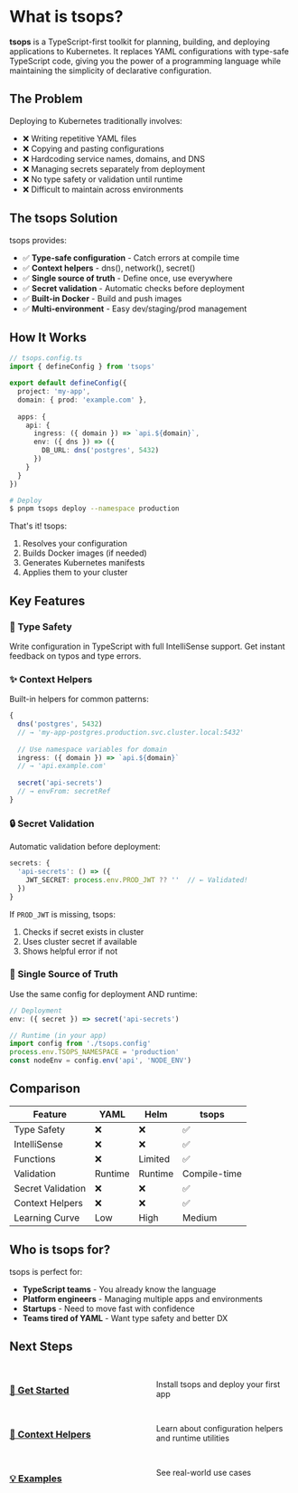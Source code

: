 # What is tsops?

**tsops** is a TypeScript-first toolkit for planning, building, and deploying applications to Kubernetes. It replaces YAML configurations with type-safe TypeScript code, giving you the power of a programming language while maintaining the simplicity of declarative configuration.

## The Problem

Deploying to Kubernetes traditionally involves:

- ❌ Writing repetitive YAML files
- ❌ Copying and pasting configurations
- ❌ Hardcoding service names, domains, and DNS
- ❌ Managing secrets separately from deployment
- ❌ No type safety or validation until runtime
- ❌ Difficult to maintain across environments

## The tsops Solution

tsops provides:

- ✅ **Type-safe configuration** - Catch errors at compile time
- ✅ **Context helpers** - dns(), network(), secret()
- ✅ **Single source of truth** - Define once, use everywhere
- ✅ **Secret validation** - Automatic checks before deployment
- ✅ **Built-in Docker** - Build and push images
- ✅ **Multi-environment** - Easy dev/staging/prod management

## How It Works

```typescript
// tsops.config.ts
import { defineConfig } from 'tsops'

export default defineConfig({
  project: 'my-app',
  domain: { prod: 'example.com' },
  
  apps: {
    api: {
      ingress: ({ domain }) => `api.${domain}`,
      env: ({ dns }) => ({
        DB_URL: dns('postgres', 5432)
      })
    }
  }
})
```

```bash
# Deploy
$ pnpm tsops deploy --namespace production
```

That's it! tsops:
1. Resolves your configuration
2. Builds Docker images (if needed)
3. Generates Kubernetes manifests
4. Applies them to your cluster

## Key Features

### 🎯 Type Safety

Write configuration in TypeScript with full IntelliSense support. Get instant feedback on typos and type errors.

### ✨ Context Helpers

Built-in helpers for common patterns:

```typescript
{
  dns('postgres', 5432)
  // → 'my-app-postgres.production.svc.cluster.local:5432'
  
  // Use namespace variables for domain
  ingress: ({ domain }) => `api.${domain}`
  // → 'api.example.com'
  
  secret('api-secrets')
  // → envFrom: secretRef
}
```

### 🔒 Secret Validation

Automatic validation before deployment:

```typescript
secrets: {
  'api-secrets': () => ({
    JWT_SECRET: process.env.PROD_JWT ?? ''  // ← Validated!
  })
}
```

If `PROD_JWT` is missing, tsops:
1. Checks if secret exists in cluster
2. Uses cluster secret if available
3. Shows helpful error if not

### 🚀 Single Source of Truth

Use the same config for deployment AND runtime:

```typescript
// Deployment
env: ({ secret }) => secret('api-secrets')

// Runtime (in your app)
import config from './tsops.config'
process.env.TSOPS_NAMESPACE = 'production'
const nodeEnv = config.env('api', 'NODE_ENV')
```

## Comparison

| Feature | YAML | Helm | tsops |
|---------|------|------|-------|
| Type Safety | ❌ | ❌ | ✅ |
| IntelliSense | ❌ | ❌ | ✅ |
| Functions | ❌ | Limited | ✅ |
| Validation | Runtime | Runtime | Compile-time |
| Secret Validation | ❌ | ❌ | ✅ |
| Context Helpers | ❌ | ❌ | ✅ |
| Learning Curve | Low | High | Medium |

## Who is tsops for?

tsops is perfect for:

- **TypeScript teams** - You already know the language
- **Platform engineers** - Managing multiple apps and environments
- **Startups** - Need to move fast with confidence
- **Teams tired of YAML** - Want type safety and better DX

## Next Steps

<div class="next-steps">

### [🚀 Get Started](/guide/getting-started)
Install tsops and deploy your first app

### [📖 Context Helpers](/guide/context-helpers)
Learn about configuration helpers and runtime utilities

### [💡 Examples](/examples/)
See real-world use cases

</div>

<style>
.next-steps {
  display: grid;
  grid-template-columns: repeat(auto-fit, minmax(200px, 1fr));
  gap: 1rem;
  margin: 2rem 0;
}

.next-steps > div {
  padding: 1.5rem;
  background: var(--vp-c-bg-soft);
  border-radius: 8px;
}
</style>
